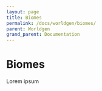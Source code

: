 ```yaml
---
layout: page
title: Biomes
permalink: /docs/worldgen/biomes/
parent: Worldgen
grand_parent: Documentation
---
```


# Biomes
Lorem ipsum